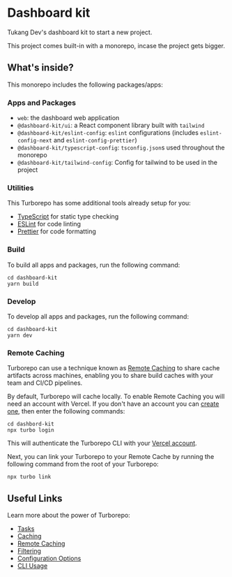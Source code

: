 # Dashboard kit

Tukang Dev's dashboard kit to start a new project.

This project comes built-in with a monorepo, incase the project gets bigger.

## What's inside?

This monorepo includes the following packages/apps:

### Apps and Packages

- `web`: the dashboard web application
- `@dashboard-kit/ui`: a React component library built with `tailwind`
- `@dashboard-kit/eslint-config`: `eslint` configurations (includes
  `eslint-config-next` and `eslint-config-prettier`)
- `@dashboard-kit/typescript-config`: `tsconfig.json`s used throughout the
  monorepo
- `@dashboard-kit/tailwind-config`: Config for tailwind to be used in the
  project

### Utilities

This Turborepo has some additional tools already setup for you:

- [TypeScript](https://www.typescriptlang.org/) for static type checking
- [ESLint](https://eslint.org/) for code linting
- [Prettier](https://prettier.io) for code formatting

### Build

To build all apps and packages, run the following command:

```
cd dashboard-kit
yarn build
```

### Develop

To develop all apps and packages, run the following command:

```
cd dashboard-kit
yarn dev
```

### Remote Caching

Turborepo can use a technique known as
[Remote Caching](https://turbo.build/repo/docs/core-concepts/remote-caching) to
share cache artifacts across machines, enabling you to share build caches with
your team and CI/CD pipelines.

By default, Turborepo will cache locally. To enable Remote Caching you will need
an account with Vercel. If you don't have an account you can
[create one](https://vercel.com/signup), then enter the following commands:

```
cd dashbord-kit
npx turbo login
```

This will authenticate the Turborepo CLI with your
[Vercel account](https://vercel.com/docs/concepts/personal-accounts/overview).

Next, you can link your Turborepo to your Remote Cache by running the following
command from the root of your Turborepo:

```
npx turbo link
```

## Useful Links

Learn more about the power of Turborepo:

- [Tasks](https://turbo.build/repo/docs/core-concepts/monorepos/running-tasks)
- [Caching](https://turbo.build/repo/docs/core-concepts/caching)
- [Remote Caching](https://turbo.build/repo/docs/core-concepts/remote-caching)
- [Filtering](https://turbo.build/repo/docs/core-concepts/monorepos/filtering)
- [Configuration Options](https://turbo.build/repo/docs/reference/configuration)
- [CLI Usage](https://turbo.build/repo/docs/reference/command-line-reference)
